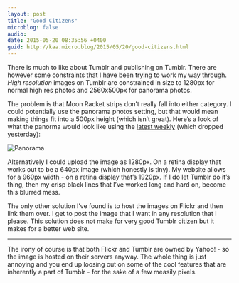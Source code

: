 ```yaml
---
layout: post
title: "Good Citizens"
microblog: false
audio: 
date: 2015-05-20 08:35:56 +0400
guid: http://kaa.micro.blog/2015/05/20/good-citizens.html
---
```

<p>There is much to like about Tumblr and publishing on Tumblr. There are however some constraints that I have been trying to work my way through. <em>High resolution</em> images on Tumblr are constrained in size to 1280px for normal high res photos and 2560x500px for panorama photos.</p>

<p>The problem is that Moon Racket strips don&rsquo;t really fall into either category. I could potentially use the panorama photos setting, but that would mean making things fit into a 500px height (which isn&rsquo;t great). Here&rsquo;s a look of what the panorma would look like using the <a href="http://moonracket.com/post/119418092109/in-plain-sight">latest weekly</a> (which dropped yesterday):</p>

<p><img src="https://www.kaa.bz/uploads/2018/a59360f369.jpg" alt="Panorama" /></p>

<p>Alternatively I could upload the image as 1280px. On a retina display that works out to be a 640px image (which honestly is tiny). My website allows for a 960px width - on a retina display that&rsquo;s 1920px. If I do let Tumblr do it&rsquo;s thing, then my crisp black lines that I&rsquo;ve worked long and hard on, become this blurred mess.</p>

<p>The only other solution I&rsquo;ve found is to host the images on Flickr and then link them over. I get to post the image that I want in any resolution that I please. This solution does not make for very good Tumblr citizen but it makes for a better web site.</p>

<hr /><p>The irony of course is that both Flickr and Tumblr are owned by Yahoo! - so the image is hosted on their servers anyway. The whole thing is just annoying and you end up loosing out on some of the cool features that are inherently a part of Tumblr - for the sake of a few measily pixels.</p>

